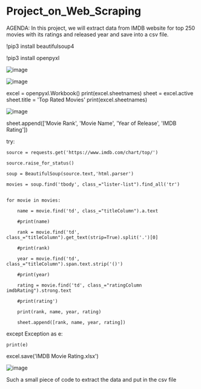 # Project_on_Web_Scraping
AGENDA: In this project, we will extract data from IMDB website for top 250 movies with its ratings and released year and save into a csv file.

!pip3 install beautifulsoup4

!pip3 install openpyxl

![image](https://user-images.githubusercontent.com/58786546/186845161-3f793667-5ab2-443d-8c46-d2c06dd9b827.png)

![image](https://user-images.githubusercontent.com/58786546/186846261-d3b14c51-18e5-478a-8841-6d0bc972388a.png)


excel = openpyxl.Workbook()
print(excel.sheetnames)
sheet = excel.active
sheet.title = 'Top Rated Movies'
print(excel.sheetnames)

![image](https://user-images.githubusercontent.com/58786546/186846529-f0dc229a-c3d8-4ec2-9a0c-372a6f564f1d.png)

sheet.append(['Movie Rank', 'Movie Name', 'Year of Release', 'IMDB Rating'])

try:

    source = requests.get('https://www.imdb.com/chart/top/')
    
    source.raise_for_status()
    
    soup = BeautifulSoup(source.text,'html.parser')
    
    movies = soup.find('tbody', class_="lister-list").find_all('tr')
    
    
    for movie in movies:
    
        name = movie.find('td', class_="titleColumn").a.text
        
        #print(name)
        
        rank = movie.find('td', class_="titleColumn").get_text(strip=True).split('.')[0]
        
        #print(rank)
        
        year = movie.find('td', class_="titleColumn").span.text.strip('()')
        
        #print(year)
        
        rating = movie.find('td', class_="ratingColumn imdbRating").strong.text
        
        #print(rating')
        
        print(rank, name, year, rating)
        
        sheet.append([rank, name, year, rating])

except Exception as e:

    print(e)
    
excel.save('IMDB Movie Rating.xlsx')

![image](https://user-images.githubusercontent.com/58786546/186846930-5456e063-c1dc-4d95-9879-a76800f398f6.png)

Such a small piece of code to extract the data and put in the csv file

